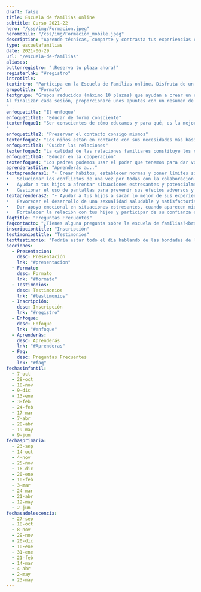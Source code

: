 ```yaml
---
draft: false
title: Escuela de familias online
subtitle: Curso 2021-22
hero: "/css/img/Formacion.jpeg"
heromobile: "/css/img/Formacion_mobile.jpeg"
description: "Aprende técnicas, comparte y contrasta tus experiencias con otros padres y madres, para mejorar las relaciones y rutinas de tu familia, en un espacio libre de juicios."
type: escuelafamilias
date: 2021-06-29
url: "/escuela-de-familias"
aliases:
buttonregistro: "¡Reserva tu plaza ahora!"
registerlnk: "#registro"
introtitle: 
textintro: "Participa en la Escuela de Familias online. Disfruta de un espacio de reflexión, desahogo y diversión, en el que compartir y crear vínculos con otros padres. Aprende a educar de forma más consciente, mejorar la relación con tus hijos y afrontar las situaciones difíciles de la paternidad con mayor seguridad, confianza y tranquilidad."
grupotitle: "Formato"
textgrupo: "Grupos reducidos (máximo 10 plazas) que ayudan a crear un espacio de seguridad y aceptación donde intercambiar apoyo emocional, escucha y comprensión. Al mismo tiempo, se favorece la participación y la adaptación de los contenidos a las inquietudes de los asistentes. Y para facilitar esto último, te ofrezco tres grupos distintos:<br><br>•	Infantil: hijos de 2-5 años, jueves de 10 a 12h<br><br>•	Primaria: hijos de 6-11 años, jueves de 18 a 20h<br><br>•	Adolescencia: hijos de 12-16 años, lunes de 18 a 20h<br><br>Nos reuniremos un total de 12 sesiones, desde octubre de 2021 a junio de 2022. Utilizaremos la plataforma de videoconferencia Zoom. Cada sesión constará de una parte de exposición teórica, seguida de una parte práctica en la que realizaremos ejercicios, dinámicas y juegos relacionados con los temas que trabajaremos.
Al finalizar cada sesión, proporcionaré unos apuntes con un resumen de la misma (contenidos teóricos, conclusiones de los ejercicios, bibliografía mencionada, etc.)
"
enfoquetitle: "El enfoque"
enfoquetitle1: "Educar de forma consciente"
textenfoque1: "Ser conscientes de cómo educamos y para qué, es la mejor manera de poner las habilidades, recursos y estrategias necesarias para lograr exactamente lo que pretendemos y no otra cosa. Averigua cómo quieres que sea tu relación con tus hijos y vuestra convivencia, qué valores quieres transmitirles y dónde empieza y acaba tu papel como padre.<br><br>Para afrontar comportamientos difíciles o inaceptables en los niños, es imprescindible atender a las causas subyacentes y el contexto en el que se producen esos comportamientos. La pregunta que guía la labor de los padres es: ¿qué está sucediendo para que mi hijo se comporte de esta manera? y, ¿cómo puedo ayudarle?
"
enfoquetitle2: "Preservar el contacto consigo mismos"
textenfoque2: "Los niños están en contacto con sus necesidades más básicas y son capaces de guiar su crecimiento y autorrealización. Eso sí, dependen de nuestra ayuda y del acceso que les damos a los recursos que necesitan para crecer. También dependen de nosotros para preservar el contacto consigo mismos, el cual les permitirá crecer con salud y alcanzar la verdadera autonomía."
enfoquetitle3: "Cuidar las relaciones"
textenfoque3: "La calidad de las relaciones familiares constituye los cimientos de la educación. De la salud de las relaciones depende la capacidad para colaborar en solucionar conflictos y tomar decisiones, la confianza mutua en los acuerdos y compromisos adquiridos y la capacidad de influencia que tenemos con nuestros hijos. Crear una conexión fuerte e incondicional es el mejor regalo que podemos hacer a nuestros hijos. No importa qué, nuestros hijos siempre nos tienen."
enfoquetitle4: "Educar en la cooperación"
textenfoque4: "Los padres podemos usar el poder que tenemos para dar voz y hacer partícipes a nuestros hijos en la búsqueda de soluciones o estrategias para afrontar la convivencia y los conflictos. En vez de forzarles a obedecer y acatar soluciones, podemos enseñarles las estrategias y habilidades para cooperar con otros en la búsqueda de las mismas. Educamos con el ejemplo."
aprenderastitle: "Aprenderás a..."
textaprenderas1: "•	Crear hábitos, establecer normas y poner límites sin entrar en luchas de poder,<br>
•	Solucionar los conflictos de una vez por todas con la colaboración de tus hijos,<br>
•	Ayudar a tus hijos a afrontar situaciones estresantes y potencialmente traumáticas, como la que estamos viviendo con la pandemia de COVID-19,<br>
•	Gestionar el uso de pantallas para prevenir sus efectos adversos y aprovechar su potencial,"
textaprenderas2: "•	Ayudar a tus hijos a sacar lo mejor de sus experiencias de aprendizaje, incluida la escuela,<br>
•	Favorecer el desarrollo de una sexualidad saludable y satisfactoria,<br>
•	Dar apoyo emocional en situaciones estresantes, cuando aparecen miedos o fobias, ante la agresividad o la tristeza,<br>
•	Fortalecer la relación con tus hijos y participar de su confianza e intimidad"
faqtitle: "Preguntas Frecuentes"
faqcontacto: "¿Tienes alguna pregunta sobre la escuela de familias?<br>Envíamela con el formulario y te responderé en seguida."
inscripciontitle: "Inscripción"
testimoniostitle: "Testimonios"
texttestimonio: "Podría estar todo el día hablando de las bondades de la escuela de familias, pero he preferido compartir el testimonio de algunos de los participantes de ediciones anteriores."
secciones:
  - Presentacion:
    desc: Presentación
    lnk: "#presentacion"
  - Formato:
    desc: Formato
    lnk: "#formato"
  - Testimonios:
    desc: Testimonios
    lnk: "#testimonios"
  - Inscripción:
    desc: Inscripción
    lnk: "#registro"
  - Enfoque:
    desc: Enfoque
    lnk: "#enfoque"
  - Aprenderás:
    desc: Aprenderás
    lnk: "#Aprenderas"
  - Faq:
    desc: Preguntas Frecuentes
    lnk: "#faq"
fechasinfantil:
  - 7-oct
  - 28-oct
  - 18-nov
  - 9-dic
  - 13-ene
  - 3-feb
  - 24-feb
  - 17-mar
  - 7-abr
  - 28-abr
  - 19-may
  - 9-jun
fechasprimaria:
  - 23-sep
  - 14-oct
  - 4-nov
  - 25-nov
  - 16-dic
  - 20-ene
  - 10-feb
  - 3-mar
  - 24-mar
  - 21-abr
  - 12-may
  - 2-jun
fechasadolescencia:
  - 27-sep
  - 18-oct
  - 8-nov
  - 29-nov
  - 20-dic
  - 10-ene
  - 31-ene
  - 21-feb
  - 14-mar
  - 4-abr
  - 2-may
  - 23-may
---
```

